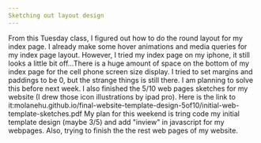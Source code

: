 ```yaml
---
Sketching out layout design
---
```


From this Tuesday class, I figured out how to do the round layout for my index page. I already make some hover animations and media queries for my index page layout. However, I tried my index page on my iphone, it still looks a little bit off...There is a huge amount of space on the bottom of my index page for the cell phone screen size display. I tried to set margins and paddings to be 0, but the strange things is still there. I am planning to solve this before next week. I also finished the 5/10 web pages sketches for my website (I drew those icon illustrations by ipad pro). Here is the link to it:molanehu.github.io/final-website-template-design-5of10/initial-web-template-sketches.pdf My plan for this weekend is tring code my initial template design (maybe 3/5) and add "inview" in javascript for my webpages. Also, trying to finish the the rest web pages of my website.
